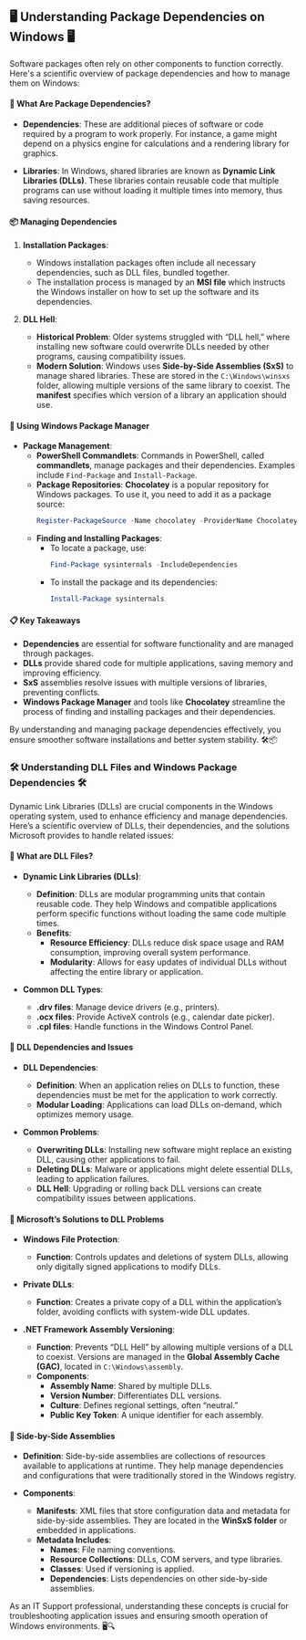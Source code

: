 ## 🖥️ Understanding Package Dependencies on Windows 🖥️

Software packages often rely on other components to function correctly. Here's a scientific overview of package dependencies and how to manage them on Windows:

#### 🔄 What Are Package Dependencies?

- **Dependencies**: These are additional pieces of software or code required by a program to work properly. For instance, a game might depend on a physics engine for calculations and a rendering library for graphics.

- **Libraries**: In Windows, shared libraries are known as **Dynamic Link Libraries (DLLs)**. These libraries contain reusable code that multiple programs can use without loading it multiple times into memory, thus saving resources.

#### 📦 Managing Dependencies

1. **Installation Packages**:
   - Windows installation packages often include all necessary dependencies, such as DLL files, bundled together.
   - The installation process is managed by an **MSI file** which instructs the Windows installer on how to set up the software and its dependencies.

2. **DLL Hell**:
   - **Historical Problem**: Older systems struggled with “DLL hell,” where installing new software could overwrite DLLs needed by other programs, causing compatibility issues.
   - **Modern Solution**: Windows uses **Side-by-Side Assemblies (SxS)** to manage shared libraries. These are stored in the `C:\Windows\winsxs` folder, allowing multiple versions of the same library to coexist. The **manifest** specifies which version of a library an application should use.

#### 🔧 Using Windows Package Manager

- **Package Management**:
  - **PowerShell Commandlets**: Commands in PowerShell, called **commandlets**, manage packages and their dependencies. Examples include `Find-Package` and `Install-Package`.
  - **Package Repositories**: **Chocolatey** is a popular repository for Windows packages. To use it, you need to add it as a package source:
    ```powershell
    Register-PackageSource -Name chocolatey -ProviderName Chocolatey -Location https://chocolatey.org/api/v2
    ```
  - **Finding and Installing Packages**:
    - To locate a package, use:
      ```powershell
      Find-Package sysinternals -IncludeDependencies
      ```
    - To install the package and its dependencies:
      ```powershell
      Install-Package sysinternals
      ```

#### 📋 Key Takeaways

- **Dependencies** are essential for software functionality and are managed through packages.
- **DLLs** provide shared code for multiple applications, saving memory and improving efficiency.
- **SxS** assemblies resolve issues with multiple versions of libraries, preventing conflicts.
- **Windows Package Manager** and tools like **Chocolatey** streamline the process of finding and installing packages and their dependencies.

By understanding and managing package dependencies effectively, you ensure smoother software installations and better system stability. 🛠️📦

### 🛠️ Understanding DLL Files and Windows Package Dependencies 🛠️

Dynamic Link Libraries (DLLs) are crucial components in the Windows operating system, used to enhance efficiency and manage dependencies. Here’s a scientific overview of DLLs, their dependencies, and the solutions Microsoft provides to handle related issues:

#### 📂 What are DLL Files?

- **Dynamic Link Libraries (DLLs)**:
  - **Definition**: DLLs are modular programming units that contain reusable code. They help Windows and compatible applications perform specific functions without loading the same code multiple times.
  - **Benefits**: 
    - **Resource Efficiency**: DLLs reduce disk space usage and RAM consumption, improving overall system performance.
    - **Modularity**: Allows for easy updates of individual DLLs without affecting the entire library or application.

- **Common DLL Types**:
  - **.drv files**: Manage device drivers (e.g., printers).
  - **.ocx files**: Provide ActiveX controls (e.g., calendar date picker).
  - **.cpl files**: Handle functions in the Windows Control Panel.

#### 🔄 DLL Dependencies and Issues

- **DLL Dependencies**:
  - **Definition**: When an application relies on DLLs to function, these dependencies must be met for the application to work correctly.
  - **Modular Loading**: Applications can load DLLs on-demand, which optimizes memory usage.

- **Common Problems**:
  - **Overwriting DLLs**: Installing new software might replace an existing DLL, causing other applications to fail.
  - **Deleting DLLs**: Malware or applications might delete essential DLLs, leading to application failures.
  - **DLL Hell**: Upgrading or rolling back DLL versions can create compatibility issues between applications.

#### 🔧 Microsoft’s Solutions to DLL Problems

- **Windows File Protection**:
  - **Function**: Controls updates and deletions of system DLLs, allowing only digitally signed applications to modify DLLs.

- **Private DLLs**:
  - **Function**: Creates a private copy of a DLL within the application’s folder, avoiding conflicts with system-wide DLL updates.

- **.NET Framework Assembly Versioning**:
  - **Function**: Prevents “DLL Hell” by allowing multiple versions of a DLL to coexist. Versions are managed in the **Global Assembly Cache (GAC)**, located in `C:\Windows\assembly`.
  - **Components**:
    - **Assembly Name**: Shared by multiple DLLs.
    - **Version Number**: Differentiates DLL versions.
    - **Culture**: Defines regional settings, often “neutral.”
    - **Public Key Token**: A unique identifier for each assembly.

#### 📁 Side-by-Side Assemblies

- **Definition**: Side-by-side assemblies are collections of resources available to applications at runtime. They help manage dependencies and configurations that were traditionally stored in the Windows registry.

- **Components**:
  - **Manifests**: XML files that store configuration data and metadata for side-by-side assemblies. They are located in the **WinSxS folder** or embedded in applications.
  - **Metadata Includes**:
    - **Names**: File naming conventions.
    - **Resource Collections**: DLLs, COM servers, and type libraries.
    - **Classes**: Used if versioning is applied.
    - **Dependencies**: Lists dependencies on other side-by-side assemblies.

As an IT Support professional, understanding these concepts is crucial for troubleshooting application issues and ensuring smooth operation of Windows environments. 🖥️🔍